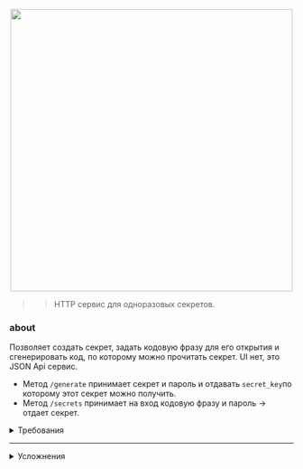 <p align="center">
  <img alt="" src="https://imgbb.com/"><img src="https://i.ibb.co/f0c6Z9h/top-secret-small-removebg.png" width="500px">
</p>	

> > HTTP сервис для одноразовых секретов.

### about
Позволяет создать секрет, задать кодовую фразу для его открытия и cгенерировать код, по которому можно прочитать секрет. UI нет, это JSON Api сервис.

- Метод `/generate` принимает секрет и пароль и отдавать `secret_key`по которому этот секрет можно получить.
- Метод `/secrets` принимает на вход кодовую фразу и пароль -> отдает секрет.


<details>
 <summary>Требования</summary>
<ul>
  <li>Язык программирования: Python >=3.7 :heavy_check_mark:</li>
  <li>Использование [Docker](https://www.docker.com/), сервис должен запускаться с помощью `[docker-compose up](https://docs.docker.com/compose/reference/up/)`. :heavy_check_mark:</li>
  <li>Код должен соответствовать PEP, необходимо использование type hints, к публичным методам должна быть написана документация на английском языке. :heavy_check_mark:</li>
</ul>
</details>

***

<details>
 <summary>Усложнения</summary>
<ul>
<li>Написаны тесты (постарайтесь достичь покрытия в 70% и больше). Вы можете использовать [pytest](https://docs.pytest.org/en/latest/) или любую другую библиотеку для тестирования. 💢 </li>
<li>Сервис асинхронно обрабатывает запросы. :heavy_check_mark: </li>
<li>Данные сервиса хранятся во внешнем хранилище, запуск которого также описан в `docker-compose`. Мы рекомендуем использовать [MongoDB](https://www.mongodb.com/), но Вы можете использовать любую подходящую базу. :heavy_check_mark: </li>
<li>Секреты и кодовые фразы не хранятся в базе в открытом виде. :heavy_check_mark: </li>
<li>Добавлена возможность задавать время жизни для секретов. Можно попробовать реализовать это с помощью [TTL индексов](https://docs.mongodb.com/manual/core/index-ttl/). :heavy_check_mark: </li>
</ul>
</details>